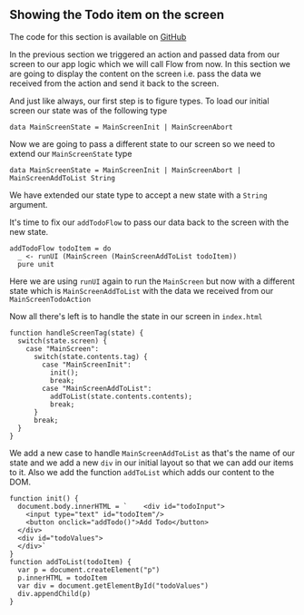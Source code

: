 ## Showing the Todo item on the screen

The code for this section is available on [GitHub](https://github.com/iAmMrinal0/prestoByExample/releases/tag/v0.4)

In the previous section we triggered an action and passed data from our screen to our app logic which we will call Flow from now. In this section we are going to display the content on the screen i.e. pass the data we received from the action and send it back to the screen.

And just like always, our first step is to figure types. To load our initial screen our state was of the following type

```
data MainScreenState = MainScreenInit | MainScreenAbort
```

Now we are going to pass a different state to our screen so we need to extend our `MainScreenState` type

```
data MainScreenState = MainScreenInit | MainScreenAbort | MainScreenAddToList String
```

We have extended our state type to accept a new state with a `String` argument.

It's time to fix our `addTodoFlow` to pass our data back to the screen with the new state.

```
addTodoFlow todoItem = do
  _ <- runUI (MainScreen (MainScreenAddToList todoItem))
  pure unit
```

Here we are using `runUI` again to run the `MainScreen` but now with a different state which is `MainScreenAddToList` with the data we received from our `MainScreenTodoAction`

Now all there's left is to handle the state in our screen in `index.html`

```
function handleScreenTag(state) {
  switch(state.screen) {
    case "MainScreen":
      switch(state.contents.tag) {
        case "MainScreenInit":
          init();
          break;
        case "MainScreenAddToList":
          addToList(state.contents.contents);
          break;
      }
      break;
  }
}
```

We add a new case to handle `MainScreenAddToList` as that's the name of our state and we add a new `div` in our initial layout so that we can add our items to it. Also we add the function `addToList` which adds our content to the DOM.

    function init() {
      document.body.innerHTML = `    <div id="todoInput">
        <input type="text" id="todoItem"/>
        <button onclick="addTodo()">Add Todo</button>
      </div>
      <div id="todoValues">
      </div>`
    }
    function addToList(todoItem) {
      var p = document.createElement("p")
      p.innerHTML = todoItem
      var div = document.getElementById("todoValues")
      div.appendChild(p)
    }



